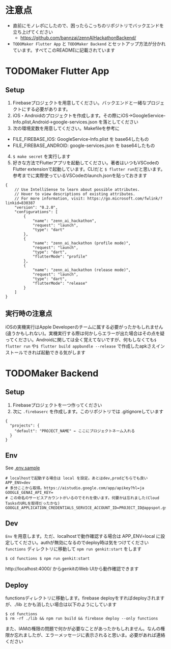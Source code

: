 

# 注意点
- 直前にモノレポにしたので、困ったらこっちのリポジトリでバックエンドを立ち上げてください
  * https://github.com/bannzai/zennAIHackathonBackend/
- `TODOMaker Flutter App` と `TODOMaker Backend` とセットアップ方法が分かれています。すべてこのREADMEに記載されています

# TODOMaker Flutter App
## Setup
1. Firebaseプロジェクトを用意してください。バックエンドと一緒なプロジェクトにする必要があります。
2. iOS・Androidのプロジェクトを作成します。その際にiOS→GoogleService-Info.plist,Android→google-services.json を落としてください
3. 次の環境変数を用意してください。Makefileを参考に
- FILE_FIREBASE_IOS: GoogleService-Info.plist を base64したもの
- FILE_FIREBASE_ANDROID: google-services.json を base64したもの
4. `$ make secret` を実行します
5. 好きな方法でFlutterアプリを起動してください。著者はいつもVSCodeのFlutter extensionで起動しています。CLIだと `$ flutter run`だと思います。参考までに実際使っているVSCodeのlaunch.jsonを貼っておきます

```
{
    // Use IntelliSense to learn about possible attributes.
    // Hover to view descriptions of existing attributes.
    // For more information, visit: https://go.microsoft.com/fwlink/?linkid=830387
    "version": "0.2.0",
    "configurations": [
        {
            "name": "zenn_ai_hackathon",
            "request": "launch",
            "type": "dart"
        },
        {
            "name": "zenn_ai_hackathon (profile mode)",
            "request": "launch",
            "type": "dart",
            "flutterMode": "profile"
        },
        {
            "name": "zenn_ai_hackathon (release mode)",
            "request": "launch",
            "type": "dart",
            "flutterMode": "release"
        }
    ]
}

```

## 実行時の注意点
iOSの実機実行はApple Developerのチームに属する必要がったかもしれません(違うかもしれない)。実機実行する際は何かしらエラーが出た場合はその点を疑ってください。Androidに関しては全く覚えてないですが、何もしなくても`$ flutter run` や`$ flutter build appbundle --release` で作成したapkさえインストールできれば起動できる気がします


# TODOMaker Backend
## Setup
1. Firebaseプロジェクトを一つ作ってください
2. 次に `.firebaserc` を作成します。このリポジトリでは .gitignoreしています

```
{
  "projects": {
    "default": "PROJECT_NAME" ← ここにプロジェクトネーム入れる
  }
}
```

## Env
See [.env.sample](./functions/.env.sample)

```
# localhostで起動する場合は local を設定。あとはdev,prodどちらでも良い
APP_ENV=dev
# 多分ここから取得。https://aistudio.google.com/app/apikey?hl=ja
GOOGLE_GENAI_API_KEY=
# この命名のサービスアカウントがいるのでそれを使います。何要かは忘れました(Cloud TasksのURLを取得だったかな)
GOOGLE_APPLICATION_CREDENTIALS_SERVICE_ACCOUNT_ID=PROJECT_ID@appspot.gserviceaccount.com
```

## Dev
`Env` を用意します。ただ、localhostで動作確認する場合は APP_ENV=local に設定してください。authが無効になるのでdeploy時は気をつけてください
`functions` ディレクトリに移動して `npm run genkit:start` をします

`
$ cd functions
$ npm run genkit:start
`

http://localhost:4000/ からgenkitのWeb UIから動作確認できます

## Deploy

functionsディレクトリに移動します。firebase deployをすればdeployされますが、./lib とかも消したい場合は以下のようにしています

```
$ cd functions
$ rm -rf ./lib && npm run build && firebase deploy --only functions
```

また、IAMの権限の問題で何かが必要なことがあったかもしれません。なんの権限か忘れましたが、エラーメッセージに表示されると思いま。必要があれば連絡ください


